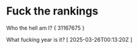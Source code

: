 # Fuck the rankings

Who the hell am I?
{ 31167675 }

What fucking year is it?
[ 2025-03-26T00:13:20Z ]
